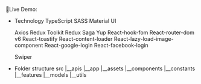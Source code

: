 🚀Live Demo: 

+ Technology
   TypeScript
   SASS
   Material UI
   
   Axios
   Redux Toolkit
   Redux Saga
   Yup
   React-hook-fom
   React-router-dom v6
   React-toastify
   React-content-loader
   React-lazy-load-image-component
   React-google-login
   React-facebook-login

   Swiper

+ Folder structure
  src
    |__apis
    |__app
    |__assets
    |__components
    |__constants
    |__features
    |__models
    |__utils


  
